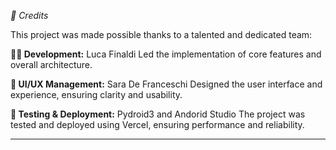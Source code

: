 
*🙌 Credits*

This project was made possible thanks to a talented and dedicated team:

**👨‍💻 Development:** Luca Finaldi
  Led the implementation of core features and overall architecture.

**🎨 UI/UX Management:** Sara De Franceschi
  Designed the user interface and experience, ensuring clarity and usability.

**🧪 Testing & Deployment:** Pydroid3 and Andorid Studio 
  The project was tested and deployed using Vercel, ensuring performance and reliability.

---
